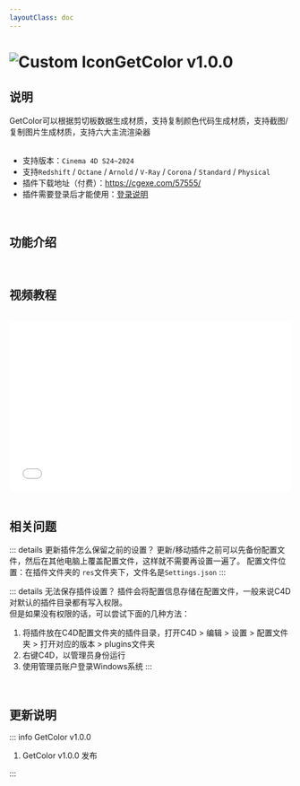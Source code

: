 ```yaml
---
layoutClass: doc
---
```


<script setup>
import MNavLinks from '../components/MNavLinks.vue'

import { NAV_DATA } from '../GetColor-data'
</script>

# <span class="h1-icon"><img src="/img/GetColor.webp" alt="Custom Icon"></span>GetColor v1.0.0

## 说明
GetColor可以根据剪切板数据生成材质，支持复制颜色代码生成材质，支持截图/复制图片生成材质，支持六大主流渲染器
<br />
<br />
- 支持版本：`Cinema 4D S24~2024`
- 支持`Redshift` / `Octane` / `Arnold` / `V-Ray` / `Corona` / `Standard` / `Physical`
- 插件下载地址（付费）：https://cgexe.com/57555/
- 插件需要登录后才能使用：[登录说明](01-GetColor-setting)


<br />

## 功能介绍
<MNavLinks v-for="{title, items} in NAV_DATA" :title="title" :items="items"/>


<br />

## 视频教程
<br />

<div style="position: relative; padding: 30% 45%;">
<iframe style="position: absolute; width: 100%; height: 100%; left: 0; top: 0;" src="//player.bilibili.com/player.html?isOutside=true&aid=1255854226&bvid=BV1bJ4m1u7JX&cid=1587107811&p=1&autoplay=0"  scrolling="no" border="0" frameborder="no" framespacing="0" allowfullscreen="true"></iframe>
</div>


<br />

## 相关问题


::: details 更新插件怎么保留之前的设置？
更新/移动插件之前可以先备份配置文件，然后在其他电脑上覆盖配置文件，这样就不需要再设置一遍了。
配置文件位置：在插件文件夹的 `res`文件夹下，文件名是`Settings.json`
:::

::: details 无法保存插件设置？
插件会将配置信息存储在配置文件，一般来说C4D对默认的插件目录都有写入权限。  
但是如果没有权限的话，可以尝试下面的几种方法：
1. 将插件放在C4D配置文件夹的插件目录，打开C4D > 编辑 > 设置 > 配置文件夹 > 打开对应的版本 > plugins文件夹
2. 右键C4D，以管理员身份运行
3. 使用管理员账户登录Windows系统
:::




<br />

## 更新说明

::: info GetColor v1.0.0<Badge type="danger" text="发布" />
1. GetColor v1.0.0 发布

:::



<br />
<br />

